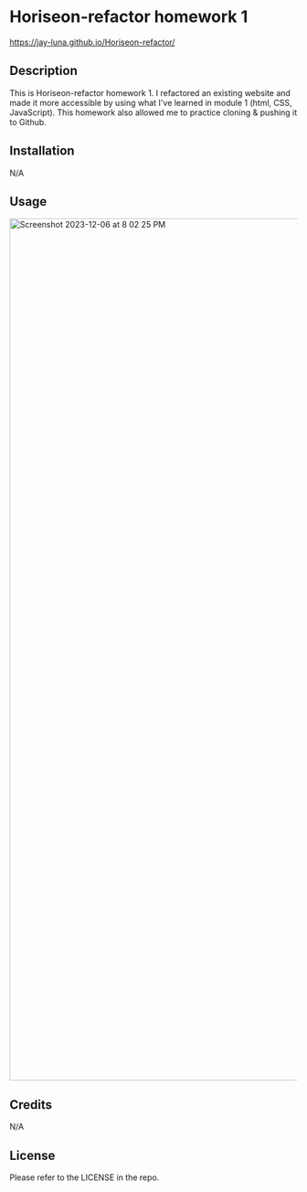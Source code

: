 # Horiseon-refactor homework 1
https://jay-luna.github.io/Horiseon-refactor/

## Description

This is Horiseon-refactor homework 1. I refactored an existing website and made it more accessible by using what I've learned in module 1 (html, CSS, JavaScript). This homework also allowed me to practice cloning & pushing it to Github.

## Installation

N/A

## Usage

<img width="1509" alt="Screenshot 2023-12-06 at 8 02 25 PM" src="https://github.com/Jay-Luna/Horiseon-refactor/assets/139188803/0c69171a-030c-43f4-b0f5-731ed11826ee">

## Credits

N/A

## License

Please refer to the LICENSE in the repo.
